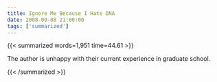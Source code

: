 ```yaml
---
title: Ignore Me Because I Hate DNA
date: 2008-09-08 21:00:00
tags: ['summarized']
---
```


{{< summarized words=1,951 time=44.61 >}}

The author is unhappy with their current experience in graduate school.

{{< /summarized >}}